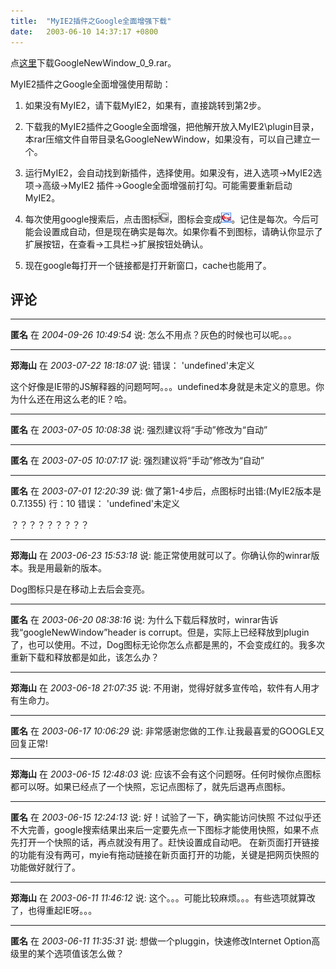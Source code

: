 ```yaml
---
title:  "MyIE2插件之Google全面增强下载"
date:   2003-06-10 14:37:17 +0800
---
```


点[这里](/images/2011/googlenewwindow/GoogleNewWindow_0_9.rar)下载GoogleNewWindow_0_9.rar。  

MyIE2插件之Google全面增强使用帮助：

  1. 如果没有MyIE2，请下载MyIE2，如果有，直接跳转到第2步。

  2. 下载我的MyIE2插件之Google全面增强，把他解开放入MyIE2\plugin目录，本rar压缩文件自带目录名GoogleNewWindow，如果没有，可以自己建立一个。

  3. 运行MyIE2，会自动找到新插件，选择使用。如果没有，进入选项->MyIE2选项->高级->MyIE2 插件->Google全面增强前打勾。可能需要重新启动MyIE2。

  4. 每次使用google搜索后，点击图标![](/images/2011/googlenewwindow/gagray.bmp)，图标会变成![](/images/2011/googlenewwindow/ga.bmp)。记住是每次。今后可能会设置成自动，但是现在确实是每次。如果你看不到图标，请确认你显示了扩展按钮，在查看->工具栏->扩展按钮处确认。

  5. 现在google每打开一个链接都是打开新窗口，cache也能用了。


## 评论

*****
**匿名** 在 *2004-09-26 10:49:54* 说: 怎么不用点？灰色的时候也可以呢。。。

*****
**郑海山** 在 *2003-07-22 18:18:07* 说: 错误： 'undefined'未定义

这个好像是IE带的JS解释器的问题呵呵。。。undefined本身就是未定义的意思。你为什么还在用这么老的IE？哈。

*****
**匿名** 在 *2003-07-05 10:08:38* 说: 强烈建议将“手动”修改为“自动”

*****
**匿名** 在 *2003-07-05 10:07:17* 说: 强烈建议将“手动”修改为“自动”

*****
**匿名** 在 *2003-07-01 12:20:39* 说: 做了第1-4步后，点图标时出错:(MyIE2版本是 0.7.1355)
行：10
错误： 'undefined'未定义

？？？？？？？？？

*****
**郑海山** 在 *2003-06-23 15:53:18* 说: 能正常使用就可以了。你确认你的winrar版本。我是用最新的版本。

Dog图标只是在移动上去后会变亮。

*****
**匿名** 在 *2003-06-20 08:38:16* 说: 为什么下载后释放时，winrar告诉我“googleNewWindow”header is corrupt。但是，实际上已经释放到plugin了，也可以使用。不过，Dog图标无论你怎么点都是黑的，不会变成红的。我多次重新下载和释放都是如此，该怎么办？

*****
**郑海山** 在 *2003-06-18 21:07:35* 说: 不用谢，觉得好就多宣传哈，软件有人用才有生命力。


*****
**匿名** 在 *2003-06-17 10:06:29* 说: 非常感谢您做的工作.让我最喜爱的GOOGLE又回复正常!

*****
**郑海山** 在 *2003-06-15 12:48:03* 说: 应该不会有这个问题呀。任何时候你点图标都可以呀。如果已经点了一个快照，忘记点图标了，就先后退再点图标。


*****
**匿名** 在 *2003-06-15 12:24:13* 说: 好！试验了一下，确实能访问快照
不过似乎还不大完善，google搜索结果出来后一定要先点一下图标才能使用快照，如果不点先打开一个快照的话，再点就没有用了。赶快设置成自动吧。
在新页面打开链接的功能有没有两可，myie有拖动链接在新页面打开的功能，关键是把网页快照的功能做好就行了。

*****
**郑海山** 在 *2003-06-11 11:46:12* 说: 这个。。。可能比较麻烦。。。有些选项就算改了，也得重起IE呀。。。


*****
**匿名** 在 *2003-06-11 11:35:31* 说: 想做一个pluggin，快速修改Internet Option高级里的某个选项值该怎么做？

